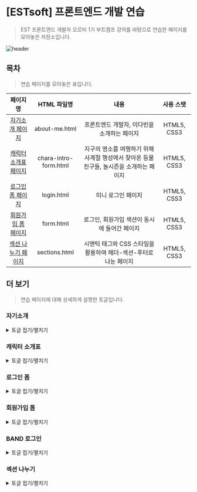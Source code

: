 # [ESTsoft] 프론트엔드 개발 연습
> EST 프론트엔드 개발자 오르미 1기 부트캠프 강의를 바탕으로 연습한 페이지를 모아놓은 저장소입니다.

![header](https://capsule-render.vercel.app/api?type=waving&color=gradient&weight=500&height=200&section=header&text=☀One•More•Step☀&fontSize=60)

## 목차
> 연습 페이지를 모아놓은 표입니다.

|페이지명| HTML 파일명|내용|사용 스탯|
|:---:|:---:|:---:|:---:|
|[자기소개 페이지](#자기소개)|about-me.html|프론트엔드 개발자, 이다빈을 소개하는 페이지|HTML5, CSS3|
|[캐릭터 소개표 페이지](#캐릭터-소개표)|chara-intro-form.html|지구의 명소를 여행하기 위해 사계절 행성에서 찾아온 둥물 친구들, 놀시즌을 소개하는 페이지|HTML5, CSS3|
|[로그인 폼 페이지](#로그인-폼)|login.html|미니 로그인 페이지|HTML5, CSS3|
|[회원가입 폼 페이지](#회원가입-폼)|form.html|로그인, 회원가입 섹션이 동시에 들어간 페이지|HTML5, CSS3|
|[섹션 나누기 페이지](#섹션-나누기)|sections.html|시맨틱 태그와 CSS 스타일을 활용하여 헤더-섹션-푸터로 나눈 페이지|HTML5, CSS3|


## 더 보기
> 연습 페이지에 대해 상세하게 설명한 토글입니다.
### 자기소개
<details>
	<summary>토글 접기/펼치기</summary>
  	<div markdown="1">
      <!-- 자기소개 페이지 이미지 -->
  	</div>
</details>

### 캐릭터 소개표
<details>
	<summary>토글 접기/펼치기</summary>
  	<div markdown="1">
      <!-- 캐릭터 소개표 페이지 이미지 -->
  	</div>
</details>

### 로그인 폼
<details>
	<summary>토글 접기/펼치기</summary>
  	<div markdown="1">
      <!-- 로그인 폼 페이지 이미지 -->
  	</div>
</details>

### 회원가입 폼
<details>
	<summary>토글 접기/펼치기</summary>
  	<div markdown="1">
      <!-- 설문조사 폼 페이지 이미지 -->
  	</div>
</details>

### BAND 로그인
<details>
	<summary>토글 접기/펼치기</summary>
  	<div markdown="1">
      <!-- BAND 로그인 페이지 이미지 -->
  	</div>
</details>

### 섹션 나누기
<details>
	<summary>토글 접기/펼치기</summary>
  	<div markdown="1">
      <!-- 섹션 나누기 페이지 이미지 -->
  	</div>
</details>
